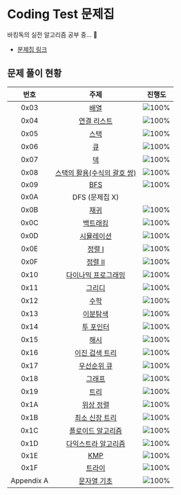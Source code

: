 # Coding Test 문제집
바킹독의 실전 알고리즘 공부 중... :punch:

* [문제집 링크](https://www.acmicpc.net/workbook/by/BaaaaaaaaaaarkingDog)

## 문제 풀이 현황
| 번호 | 주제 | 진행도 |
| :--: | :--: | :--: |
| 0x03 | [배열](https://github.com/encrypted-def/basic-algo-lecture/blob/master/workbook/0x03.md) | ![100%](https://progress-bar.dev/3/?scale=8&title=progress&width=500&color=babaca&suffix=/8) |
| 0x04 | [연결 리스트](https://github.com/encrypted-def/basic-algo-lecture/blob/master/workbook/0x04.md) | ![100%](https://progress-bar.dev/2/?scale=3&title=progress&width=500&color=babaca&suffix=/3) |
| 0x05 | [스택](https://github.com/encrypted-def/basic-algo-lecture/blob/master/workbook/0x05.md) | ![100%](https://progress-bar.dev/3/?scale=8&title=progress&width=500&color=babaca&suffix=/8) |
| 0x06 | [큐](https://github.com/encrypted-def/basic-algo-lecture/blob/master/workbook/0x06.md) | ![100%](https://progress-bar.dev/1/?scale=3&title=progress&width=500&color=babaca&suffix=/3) |
| 0x07 | [덱](https://github.com/encrypted-def/basic-algo-lecture/blob/master/workbook/0x07.md) | ![100%](https://progress-bar.dev/1/?scale=4&title=progress&width=500&color=babaca&suffix=/4) |
| 0x08 | [스택의 활용(수식의 괄호 쌍)](https://github.com/encrypted-def/basic-algo-lecture/blob/master/workbook/0x08.md) | ![100%](https://progress-bar.dev/2/?scale=5&title=progress&width=500&color=babaca&suffix=/5) |
| 0x09 | [BFS](https://github.com/encrypted-def/basic-algo-lecture/blob/master/workbook/0x09.md) | ![100%](https://progress-bar.dev/17/?scale=30&title=progress&width=500&color=babaca&suffix=/30) |
| 0x0A | DFS (문제집 X) | |
| 0x0B | [재귀](https://github.com/encrypted-def/basic-algo-lecture/blob/master/workbook/0x0B.md) | ![100%](https://progress-bar.dev/9/?scale=10&title=progress&width=500&color=babaca&suffix=/10) |
| 0x0C | [백트래킹](https://github.com/encrypted-def/basic-algo-lecture/blob/master/workbook/0x0C.md) | ![100%](https://progress-bar.dev/17/?scale=20&title=progress&width=500&color=babaca&suffix=/20) |
| 0x0D | [시뮬레이션](https://github.com/encrypted-def/basic-algo-lecture/blob/master/workbook/0x0D.md) | ![100%](https://progress-bar.dev/6/?scale=61&title=progress&width=500&color=babaca&suffix=/61) |
| 0x0E | [정렬 I](https://github.com/encrypted-def/basic-algo-lecture/blob/master/workbook/0x0E.md) | ![100%](https://progress-bar.dev/8/?scale=8&title=progress&width=500&color=babaca&suffix=/8) |
| 0x0F | [정렬 II](https://github.com/encrypted-def/basic-algo-lecture/blob/master/workbook/0x0F.md) | ![100%](https://progress-bar.dev/4/?scale=9&title=progress&width=500&color=babaca&suffix=/9) |
| 0x10 | [다이나믹 프로그래밍](https://github.com/encrypted-def/basic-algo-lecture/blob/master/workbook/0x10.md) | ![100%](https://progress-bar.dev/11/?scale=44&title=progress&width=500&color=babaca&suffix=/44) |
| 0x11 | [그리디](https://github.com/encrypted-def/basic-algo-lecture/blob/master/workbook/0x11.md) | ![100%](https://progress-bar.dev/4/?scale=17&title=progress&width=500&color=babaca&suffix=/17) |
| 0x12 | [수학](https://github.com/encrypted-def/basic-algo-lecture/blob/master/workbook/0x12.md) | ![100%](https://progress-bar.dev/6/?scale=39&title=progress&width=500&color=babaca&suffix=/39) |
| 0x13 | [이분탐색](https://github.com/encrypted-def/basic-algo-lecture/blob/master/workbook/0x13.md) | ![100%](https://progress-bar.dev/1/?scale=21&title=progress&width=500&color=babaca&suffix=/21) |
| 0x14 | [투 포인터](https://github.com/encrypted-def/basic-algo-lecture/blob/master/workbook/0x14.md) | ![100%](https://progress-bar.dev/1/?scale=11&title=progress&width=500&color=babaca&suffix=/11) |
| 0x15 | [해시](https://github.com/encrypted-def/basic-algo-lecture/blob/master/workbook/0x15.md) | ![100%](https://progress-bar.dev/0/?scale=10&title=progress&width=500&color=babaca&suffix=/10) |
| 0x16 | [이진 검색 트리](https://github.com/encrypted-def/basic-algo-lecture/blob/master/workbook/0x16.md) | ![100%](https://progress-bar.dev/0/?scale=7&title=progress&width=500&color=babaca&suffix=/7) |
| 0x17 | [우선순위 큐](https://github.com/encrypted-def/basic-algo-lecture/blob/master/workbook/0x17.md) | ![100%](https://progress-bar.dev/0/?scale=8&title=progress&width=500&color=babaca&suffix=/8) |
| 0x18 | [그래프](https://github.com/encrypted-def/basic-algo-lecture/blob/master/workbook/0x18.md) | ![100%](https://progress-bar.dev/3/?scale=13&title=progress&width=500&color=babaca&suffix=/13) |
| 0x19 | [트리](https://github.com/encrypted-def/basic-algo-lecture/blob/master/workbook/0x19.md) | ![100%](https://progress-bar.dev/0/?scale=13&title=progress&width=500&color=babaca&suffix=/13) |
| 0x1A | [위상 정렬](https://github.com/encrypted-def/basic-algo-lecture/blob/master/workbook/0x1A.md) | ![100%](https://progress-bar.dev/0/?scale=7&title=progress&width=500&color=babaca&suffix=/7) |
| 0x1B | [최소 신장 트리](https://github.com/encrypted-def/basic-algo-lecture/blob/master/workbook/0x1B.md) | ![100%](https://progress-bar.dev/0/?scale=9&title=progress&width=500&color=babaca&suffix=/9) |
| 0x1C | [플로이드 알고리즘](https://github.com/encrypted-def/basic-algo-lecture/blob/master/workbook/0x1C.md) | ![100%](https://progress-bar.dev/0/?scale=15&title=progress&width=500&color=babaca&suffix=/15) |
| 0x1D | [다익스트라 알고리즘](https://github.com/encrypted-def/basic-algo-lecture/blob/master/workbook/0x1D.md) | ![100%](https://progress-bar.dev/0/?scale=14&title=progress&width=500&color=babaca&suffix=/14) |
| 0x1E | [KMP](https://github.com/encrypted-def/basic-algo-lecture/blob/master/workbook/0x1E.md) | ![100%](https://progress-bar.dev/0/?scale=8&title=progress&width=500&color=babaca&suffix=/8) |
| 0x1F | [트라이](https://github.com/encrypted-def/basic-algo-lecture/blob/master/workbook/0x1F.md) | ![100%](https://progress-bar.dev/0/?scale=10&title=progress&width=500&color=babaca&suffix=/10) |
| Appendix A | [문자열 기초](https://github.com/encrypted-def/basic-algo-lecture/blob/master/workbook/Appendix%20A.md) | ![100%](https://progress-bar.dev/2/?scale=16&title=progress&width=500&color=babaca&suffix=/16) |
